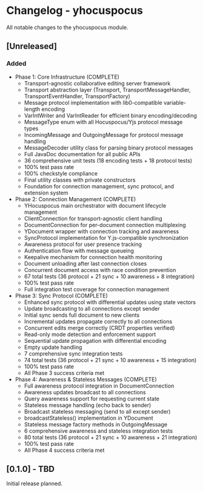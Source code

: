 # Changelog - yhocuspocus

All notable changes to the yhocuspocus module.

## [Unreleased]

### Added
- Phase 1: Core Infrastructure (COMPLETE)
  - Transport-agnostic collaborative editing server framework
  - Transport abstraction layer (Transport, TransportMessageHandler, TransportEventHandler, TransportFactory)
  - Message protocol implementation with lib0-compatible variable-length encoding
  - VarIntWriter and VarIntReader for efficient binary encoding/decoding
  - MessageType enum with all Hocuspocus/Yjs protocol message types
  - IncomingMessage and OutgoingMessage for protocol message handling
  - MessageDecoder utility class for parsing binary protocol messages
  - Full JavaDoc documentation for all public APIs
  - 36 comprehensive unit tests (18 encoding tests + 18 protocol tests)
  - 100% test pass rate
  - 100% checkstyle compliance
  - Final utility classes with private constructors
  - Foundation for connection management, sync protocol, and extension system
- Phase 2: Connection Management (COMPLETE)
  - YHocuspocus main orchestrator with document lifecycle management
  - ClientConnection for transport-agnostic client handling
  - DocumentConnection for per-document connection multiplexing
  - YDocument wrapper with connection tracking and awareness
  - SyncProtocol implementation for Y.js-compatible synchronization
  - Awareness protocol for user presence tracking
  - Authentication flow with message queueing
  - Keepalive mechanism for connection health monitoring
  - Document unloading after last connection closes
  - Concurrent document access with race condition prevention
  - 67 total tests (36 protocol + 21 sync + 10 awareness + 8 integration)
  - 100% test pass rate
  - Full integration test coverage for connection management
- Phase 3: Sync Protocol (COMPLETE)
  - Enhanced sync protocol with differential updates using state vectors
  - Update broadcasting to all connections except sender
  - Initial sync sends full document to new clients
  - Incremental updates propagate correctly to all connections
  - Concurrent edits merge correctly (CRDT properties verified)
  - Read-only mode detection and enforcement support
  - Sequential update propagation with differential encoding
  - Empty update handling
  - 7 comprehensive sync integration tests
  - 74 total tests (36 protocol + 21 sync + 10 awareness + 15 integration)
  - 100% test pass rate
  - All Phase 3 success criteria met
- Phase 4: Awareness & Stateless Messages (COMPLETE)
  - Full awareness protocol integration in DocumentConnection
  - Awareness updates broadcast to all connections
  - Query awareness support for requesting current state
  - Stateless message handling (echo back to sender)
  - Broadcast stateless messaging (send to all except sender)
  - broadcastStateless() implementation in YDocument
  - Stateless message factory methods in OutgoingMessage
  - 6 comprehensive awareness and stateless integration tests
  - 80 total tests (36 protocol + 21 sync + 10 awareness + 21 integration)
  - 100% test pass rate
  - All Phase 4 success criteria met

## [0.1.0] - TBD

Initial release planned.
